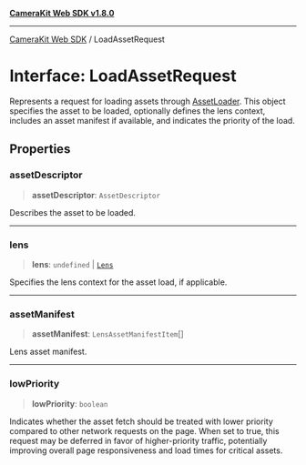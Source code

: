 [**CameraKit Web SDK v1.8.0**](../README.md)

***

[CameraKit Web SDK](../globals.md) / LoadAssetRequest

# Interface: LoadAssetRequest

Represents a request for loading assets through [AssetLoader](../type-aliases/AssetLoader.md). This object specifies the asset to be loaded,
optionally defines the lens context, includes an asset manifest if available, and indicates the priority of the load.

## Properties

### assetDescriptor

> **assetDescriptor**: `AssetDescriptor`

Describes the asset to be loaded.

***

### lens

> **lens**: `undefined` \| [`Lens`](Lens.md)

Specifies the lens context for the asset load, if applicable.

***

### assetManifest

> **assetManifest**: `LensAssetManifestItem`[]

Lens asset manifest.

***

### lowPriority

> **lowPriority**: `boolean`

Indicates whether the asset fetch should be treated with lower priority compared to other
network requests on the page. When set to true, this request may be deferred in favor of higher-priority
traffic, potentially improving overall page responsiveness and load times for critical assets.
